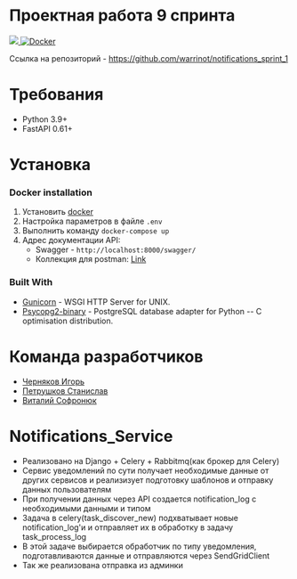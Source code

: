 # Проектная работа 9 спринта
<p align="left">
    <a href="https://www.python.org/" target="blank">
        <img src="https://img.shields.io/badge/Python-3776AB?style=for-the-badge&logo=python&logoColor=white" />
    </a>
    <a href="https://docs.docker.com/" target="blank">
        <img alt="Docker" src="https://img.shields.io/badge/Docker-2CA5E0?style=for-the-badge&logo=docker&logoColor=white">
    </a>
</p>

Ссылка на репозиторий - https://github.com/warrinot/notifications_sprint_1

Требования
===

- Python 3.9+
- FastAPI 0.61+

Установка
===

### Docker installation
1. Установить [docker](https://docs.docker.com/engine/installation/)
2. Настройка параметров в файле `.env`
3. Выполнить команду `docker-compose up`
4. Адрес документации API:
   * Swagger - `http://localhost:8000/swagger/`
   * Коллекция для postman: [Link](/notification/swagger_collection.json)

### Built With

* [Gunicorn](https://docs.gunicorn.org/en/stable/) - WSGI HTTP Server for UNIX.
* [Psycopg2-binary](https://www.psycopg.org/) - PostgreSQL database adapter for Python -- C optimisation distribution.

Команда разработчиков
===
* [Черняков Игорь](https://github.com/pychik)
* [Петрушков Станислав](https://github.com/warrinot)
* [Виталий Софронюк](https://github.com/Gilions)


Notifications_Service
===

* Реализовано на Django + Celery + Rabbitmq(как брокер для Celery)
* Сервис уведомлений по сути получает необходимые данные 
от других сервисов и реализизует подготовку шаблонов
и отправку данных пользователям
* При получении данных через API создается notification_log с необходимыми данными и типом
* Задача в celery(task_discover_new) подхватывает новые notification_log'и 
и отправляет их в обработку в задачу task_process_log
* В этой задаче выбирается обработчик по типу уведомления, подготавливаются данные и отправляются через SendGridClient
* Так же реализована отправка из админки
